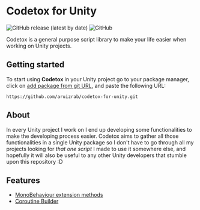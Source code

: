 # Codetox for Unity
![GitHub release (latest by date)](https://img.shields.io/github/v/release/aruizrab/codetox-for-unity)
![GitHub](https://img.shields.io/github/license/aruizrab/codetox-for-unity?label=license)

Codetox is a general purpose script library to make your life easier when working on Unity projects.

## Getting started
To start using **Codetox** in your Unity project go to your package manager, click on [add package from git URL](https://docs.unity3d.com/2021.2/Documentation/Manual/upm-ui-giturl.html "Unity Documentation - Installing from a Git URL"), and paste the following URL:
```
https://github.com/aruizrab/codetox-for-unity.git
```

## About
In every Unity project I work on I end up developing some functionalities to make the developing process easier. Codetox aims to gather all those functionalities in a single Unity package so I don't have to go through all my projects looking for *that one script* I made to use it somewhere else, and hopefully it will also be useful to any other Unity developers that stumble upon this repository :D

## Features
* [MonoBehaviour extension methods](../../wiki/MonoBehaviour-extension-methods)
* [Coroutine Builder](../../wiki/Coroutine-Builder)
